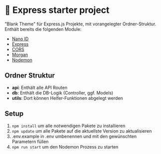 # 🔋 Express starter project

"Blank Theme" für Express.js Projekte, mit vorangelegter Ordner-Struktur. Enthält bereits die folgenden Module:

- [Nano ID](https://github.com/ai/nanoid)
- [Express](https://github.com/expressjs/express)
- [CORS](https://github.com/expressjs/cors)
- [Morgan](https://github.com/expressjs/morgan)
- [Nodemon](https://github.com/remy/nodemon)

## Ordner Struktur

- **api**: Enthält alle API Routen
- **db**: Enthält die DB-Logik (Controller, ggf. Models)
- **utils**: Dort können Helfer-Funktionen abgelegt werden

## Setup

1. `npm install` um alle notwendigen Pakete zu installieren
2. `npm update` um alle Pakete auf die aktuellste Version zu aktualisieren
3. .env.example in .env umbenennen und mit den gewünschten Parametern füllen
4. `npm run start` um den Nodemon Prozess zu starten

